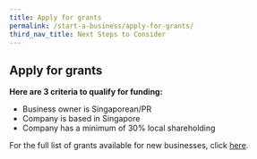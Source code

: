```yaml
---
title: Apply for grants
permalink: /start-a-business/apply-for-grants/
third_nav_title: Next Steps to Consider
---
```


## Apply for grants

**Here are 3 criteria to qualify for funding:**

- Business owner is Singaporean/PR
- Company is based in Singapore
- Company has a minimum of 30% local shareholding

For the full list of grants available for new businesses, click [here](/run-and-grow/grants/).
